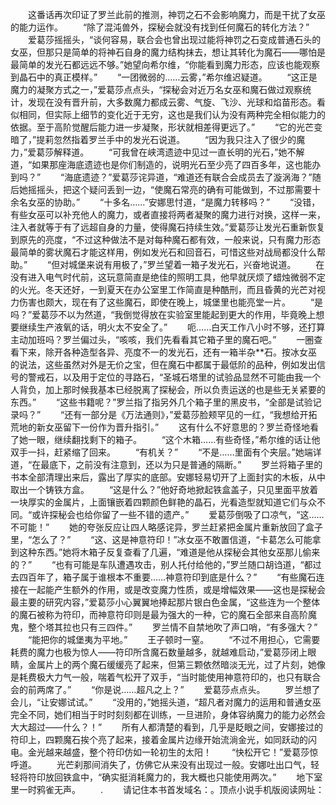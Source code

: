 　　这番话再次印证了罗兰此前的推测，神罚之石不会影响魔力，而是干扰了女巫的能力运作。
　　“除了混沌兽外，探秘会就没有找到任何魔石的转化方法？”
　　爱葛莎摇摇头，“谈何容易，联合会也曾出现过能将神罚之石变成普通石头的女巫，但那只是简单的将神石自身的魔力结构抹去，想让其转化为魔石——哪怕是最简单的发光石都远远不够。”她望向希尔维，“你能看到魔力形态，应该也能观察到晶石中的真正模样。”
　　“一团微弱的……云雾，”希尔维迟疑道。
　　“这正是魔力的凝聚方式之一，”爱葛莎点点头，“探秘会对近万名女巫和魔石做过观察统计，发现在没有晋升前，大多数魔力都成云雾、气旋、飞沙、光球和焰苗形态。看似相同，但实际上细节的变化近于无穷，这也是我们认为没有两种完全相似能力的依据。至于高阶觉醒后能力进一步凝聚，形状就相差得更远了。”
　　“它的光芒变暗了，”提莉忽然指着罗兰手中的发光石说道。
　　“因为我只注入了很少的魔力，”爱葛莎解释道。
　　“可我曾在峡湾遗迹中见过一直长明的光石，”她不解道，“如果那座海底遗迹也是你们制造的，说明光石至少亮了四百多年，这也能办到吗？”
　　“海底遗迹？”爱葛莎诧异道，“难道还有联合会成员去了漩涡海？”随后她摇摇头，把这个疑问丢到一边，“使魔石常亮的确有可能做到，不过那需要十余名女巫的协助。”
　　“十多名……”安娜思忖道，“是魔力转移吗？”
　　“没错，有些女巫可以补充他人的魔力，或者直接将两者凝聚的魔力进行对换，这样一来，注入者就等于有了远超自身的力量，使得魔石持续生效。”爱葛莎让发光石重新恢复到原先的亮度，“不过这种做法不是对每种魔石都有效，一般来说，只有魔力形态最简单的雾状魔石才能这样用，例如发光石和回音石，可惜这些对战局都没什么帮助。”
　　“但对城堡来说有用极了，”罗兰望着一箱子发光石，兴奋地说道。
　　在没有进入电气时代前，这玩意简直是绝佳的照明工具，他早就厌烦了蜡烛微弱不定的火光。冬天还好，一到夏天在办公室里工作简直是种酷刑，而且昏黄的光芒对视力伤害也颇大，现在有了这些魔石，即使在晚上，城堡里也能亮堂一片。
　　“是吗？”爱葛莎不以为然道，“我倒觉得放在实验室里能起到更大的作用，毕竟晚上想要继续生产液氧的话，明火太不安全了。”
　　呃……白天工作八小时不够，还打算主动加班吗？罗兰偏过头，“咳咳，我们先看看其它箱子里的魔石吧。”
　　一圈查看下来，除开各种造型各异、亮度不一的发光石，还有一箱半杂**石。按冰女巫的说法，这些虽然对外是无价之宝，但在魔石中都属于最低阶的品种，例如发出信号的警戒石，以及用于定位的寻路石，“圣城石塔里的试验品显然不可能由我一个人背负，加上那时候我基本已经脱离了探秘会，所以负责运送的也是些无关紧要的东西。”
　　“这些书籍呢？”罗兰指了指另外几个箱子里的黑皮书，“全部是试验记录吗？”
　　“还有一部分是《万法通则》，”爱葛莎脸颊罕见的一红，“我想给开拓荒地的新女巫留下一份作为晋升指引。”
　　这有什么不好意思的？罗兰奇怪地看了她一眼，继续翻找剩下的箱子。
　　“这个木箱……有些奇怪，”希尔维的话让他双手一抖，赶紧缩了回来。
　　“有机关？”
　　“不是……里面有个夹层。”她端详道，“在最底下，之前没有注意到，还以为只是普通的隔断。”
　　罗兰将箱子里的书本全部清理出来后，露出了厚实的底部。安娜轻易切开了上面封实的木板，从中取出一个铸铁方盒。
　　“这是什么？”他好奇地掀起铁盒盖子，只见里面平放着一块厚实的金属片，上面镶嵌着四颗颜色鲜艳的晶石，光看造型就知道它们与众不同。“或许探秘会也给你留了一些不错的遗产。”
　　爱葛莎倒吸了口凉气，“这……不可能！”
　　她的夸张反应让四人略感诧异，罗兰赶紧把金属片重新放回了盒子里，“怎么了？”
　　“这、这是神意符印！”冰女巫不敢置信道，“卡葛怎么可能拿到这种东西。”她将木箱子反复查看了几遍，“难道是他从探秘会其他女巫那儿偷来的？”
　　“也有可能是车队遭遇攻击，别人托付给他的，”罗兰随口胡诌道，“都过去四百年了，箱子属于谁根本不重要……神意符印到底是什么？”
　　“有些魔石连接在一起能产生额外的作用，或是改变魔力性质，或是增幅效果——这也是探秘会最主要的研究内容，”爱葛莎小心翼翼地捧起那片银白色金属，“这些连为一个整体的魔石被称为符印，而神意符印则是最为强大的一种，它的魔石全部来自高阶魔鬼，整个塔其拉也只有三四件。”
　　罗兰情不自禁地吹了声口哨，“有多强大？”
　　“能把你的城堡夷为平地。”
　　王子顿时一窒。
　　“不过不用担心，它需要耗费的魔力也极为惊人——符印所含魔石数量越多，就越难启动，”爱葛莎闭上眼睛，金属片上的两个魔石缓缓亮了起来，但第三颗依然暗淡无光，过了片刻，她像是耗费极大力气一般，喘着气松开了双手，“当时能使用神意符印的，也只有联合会的前两席了。”
　　“你是说……超凡之上？”
　　爱葛莎点点头。
　　罗兰想了会儿，“让安娜试试。”
　　“没用的，”她摇头道，“超凡者对魔力的运用和普通女巫完全不同，她们相当于时时刻刻都在训练，一旦进阶，身体容纳魔力的能力必然会大大超过——什么？！”
　　所有人都清楚的看到，几乎是眨眼之间，安娜接过的符印上，四颗魔石挨个亮了起来，接着金属片边缘开始流淌金光，如同跃动的闪电。金光越来越盛，整个符印仿如一轮初生的太阳！
　　“快松开它！”爱葛莎惊呼道。
　　光芒刹那间消失了，仿佛它从来没有出现过一般。安娜吐出口气，轻轻将符印放回铁盒中，“确实挺消耗魔力的，我大概也只能使用两次。”
　　地下室里一时鸦雀无声。
　　.
　　请记住本书首发域名：。顶点小说手机版阅读网址：